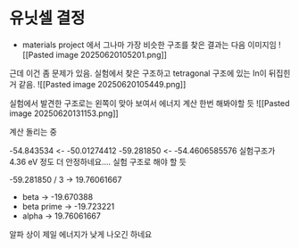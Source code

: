 
# 유닛셀 결정

- materials project 에서 그나마 가장 비슷한 구조를 찾은 결과는 다음 이미지임
![[Pasted image 20250620105201.png]]

근데 이건 좀 문제가 있음. 실험에서 찾은 구조하고 tetragonal 구조에 있는 In이 뒤집힌 거 같음.
![[Pasted image 20250620105449.png]]

실험에서 발견한 구조로는 왼쪽이 맞아 보여서 에너지 계산 한번 해봐야할 듯
![[Pasted image 20250620131153.png]]

계산 돌리는 중

-54.843534 <- -50.01274412 
-59.281850 <- -54.4606585576
실험구조가 4.36 eV 정도 더 안정하네요.... 실험 구조로 해야 할 듯

-59.281850 / 3 -> 19.76061667

* beta -> -19.670388
* beta prime -> -19.723221
* alpha -> 19.76061667

알파 상이 제일 에너지가 낮게 나오긴 하네요
